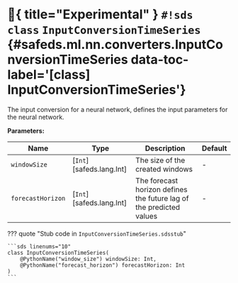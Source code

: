 # :test_tube:{ title="Experimental" } `#!sds class` `InputConversionTimeSeries` {#safeds.ml.nn.converters.InputConversionTimeSeries data-toc-label='[class] InputConversionTimeSeries'}

The input conversion for a neural network, defines the input parameters for the neural network.

**Parameters:**

| Name | Type | Description | Default |
|------|------|-------------|---------|
| `windowSize` | [`Int`][safeds.lang.Int] | The size of the created windows | - |
| `forecastHorizon` | [`Int`][safeds.lang.Int] | The forecast horizon defines the future lag of the predicted values | - |

??? quote "Stub code in `InputConversionTimeSeries.sdsstub`"

    ```sds linenums="10"
    class InputConversionTimeSeries(
        @PythonName("window_size") windowSize: Int,
        @PythonName("forecast_horizon") forecastHorizon: Int
    )
    ```
